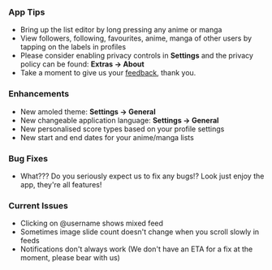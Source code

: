 ### App Tips
- Bring up the list editor by long pressing any anime or manga
- View followers, following, favourites, anime, manga of other users by tapping on the labels in profiles
- Please consider enabling privacy controls in __Settings__ and the privacy policy can be found: __Extras -> About__
- Take a moment to give us your [feedback](https://poll.ly/#/PEA4x1Wg), thank you.

### Enhancements
- New amoled theme: __Settings -> General__
- New changeable application language: __Settings -> General__
- New personalised score types based on your profile settings
- New start and end dates for your anime/manga lists

### Bug Fixes
- What??? Do you seriously expect us to fix any bugs!? Look just enjoy the app, they're all features!

### Current Issues
- Clicking on @username shows mixed feed
- Sometimes image slide count doesn't change when you scroll slowly in feeds
- Notifications don't always work (We don't have an ETA for a fix at the moment, please bear with us)